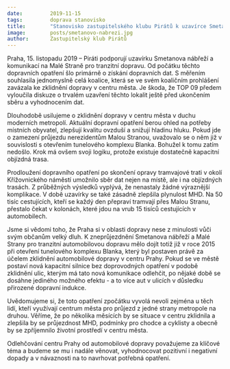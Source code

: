 ```yaml
---
date:         2019-11-15
tags:         doprava stanovisko
title:        "Stanovisko zastupitelského klubu Pirátů k uzavírce Smetanova nábřeží/Malé Strany"
image: 	      posts/smetanovo-nabrezi.jpg
author:       Zastupitelský klub Pirátů
---
```


Praha, 15. listopadu 2019 – Piráti podporují uzavírku Smetanova nábřeží a komunikací na Malé Straně pro tranzitní dopravu. Od počátku těchto dopravních opatření šlo primárně o získání dopravních dat. S měřením souhlasila jednomyslně celá koalice, která se ve svém koaličním prohlášení zavázala ke zklidnění dopravy v centru města. Je škoda, že TOP 09 předem vyloučila diskuze o trvalém uzavření těchto lokalit ještě před ukončením sběru a vyhodnocením dat.

Dlouhodobě usilujeme o zklidnění dopravy v centru města v duchu moderních metropolí. Aktuální dopravní opatření berou ohled na potřeby místních obyvatel, zlepšují kvalitu ovzduší a snižují hladinu hluku. Pokud jde o zamezení průjezdu nerezidentům Malou Stranou, uvažovalo se o něm již v souvislosti s otevřením tunelového komplexu Blanka. Bohužel k tomu zatím nedošlo. Krok má ovšem svoji logiku, protože existuje dostatečně kapacitní objízdná trasa.

Prodloužení dopravního opatření po skončení opravy tramvajové trati v okolí Křížovnického náměstí umožnilo sběr dat nejen na místě, ale i na objízdných trasách. Z průběžných výsledků vyplývá, že nenastaly žádné výraznější komplikace. V době uzavírky se také zásadně zlepšila plynulost MHD. Na 50 tisíc cestujících, kteří se každý den přepraví tramvají přes Malou Stranu, přestalo čekat v kolonách, které jdou na vrub 15 tisíců cestujících v automobilech. 

Jsme si vědomi toho, že Praha si v oblasti dopravy nese z minulosti vůči svým občanům velký dluh. K zneprůjezdnění Smetanova nábřeží a Malé Strany pro tranzitní automobilovou dopravu mělo dojít totiž již v roce 2015 při otevření tunelového komplexu Blanka, který byl postaven právě za účelem zklidnění automobilové dopravy v centru Prahy. Pokud se ve městě postaví nová kapacitní silnice bez doprovodných opatření v podobě zklidnění ulic, kterým má tato nová komunikace odlehčit, po nějaké době se dosáhne jediného možného efektu - a to více aut v ulicích v důsledku přirozené dopravní indukce.

Uvědomujeme si, že toto opatření zpočátku vyvolá nevoli zejména u těch lidí, kteří využívají centrum města pro průjezd z jedné strany metropole na druhou. Věříme, že po několika měsících by se situace v centru zklidnila a zlepšila by se průjezdnost MHD, podmínky pro chodce a cyklisty a obecně by se zpříjemnilo životní prostředí v centru města.

Odlehčování centru Prahy od automobilové dopravy považujeme za klíčové téma a budeme se mu i nadále věnovat, vyhodnocovat pozitivní i negativní dopady a v návaznosti na to navrhovat potřebná opatření.


